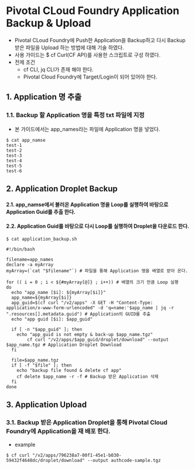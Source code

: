 # Pivotal CLoud Foundry Application Backup & Upload

- Pivotal CLoud Foundry에 Push한 Application을 Backup하고 다시 Backup 받은 파일을 Upload 하는 방법에 대해 기술 하였다.
- 사용 가이드는 $ cf Curl(CF API)를 사용한 스크립트로 구성 하였다.
- 전제 조건
  - cf CLI, jq CLI가 존재 해야 한다.
  - Pivotal Cloud Foundry에 Target/Login이 되어 있어야 한다.

## 1. Application 명 추출
### 1.1. Backup 할 Application 명을 특정 txt 파일에 지정
- 본 가이드에서는 app_names라는 파일에 Application 명을 넣었다.
```
$ cat app_namse
test-1
test-2
test-3
test-4
test-5
test-6
```

## 2. Application Droplet Backup
#### 2.1. app_namse에서 불러온 Application 명을 Loop를 실행하여 바탕으로 Application Guid를 추출 한다.
#### 2.2. Application Guid를 바탕으로 다시 Loop를 실행하여 Droplet을 다운로드 한다.

```
$ cat application_backup.sh

#!/bin/bash

filename=app_names
declare -a myArray
myArray=(`cat "$filename"`) # 파일을 통해 Application 명을 배열로 받아 온다.

for (( i = 0 ; i < ${#myArray[@]} ; i++)) # 배열의 크기 만큼 Loop 실행
do
  echo "app_name [$i]: ${myArray[$i]}"
  app_name=${myArray[$i]}
  app_guid=$(cf curl "/v2/apps" -X GET -H "Content-Type: application/x-www-form-urlencoded" -d 'q=name:'$app_name | jq -r ".resources[].metadata.guid") # Application의 GUID를 추출
  echo "app guid [$i]: $app_guid"

  if [ -n "$app_guid" ]; then
    echo "app_guid is not empty & back-up $app_name.tgz"
        cf curl "/v2/apps/$app_guid/droplet/download" --output $app_name.tgz # Application Droplet Download
  fi

  file=$app_name.tgz
  if [ -f "$file" ]; then
    echo "backup file found & delete cf app"
    cf delete $app_name -r -f # Backup 받은 Application 삭제
  fi
done
```

## 3. Application Upload
### 3.1. Backup 받은 Application Droplet을 통해 Pivotal Cloud Foundry에 Application을 재 배포 한다.
- example
```
$ cf curl "/v2/apps/796238a7-00f1-45e1-b030-59432f4648dc/droplet/download" --output authcode-sample.tgz
```

